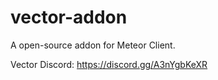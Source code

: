 # vector-addon
A open-source addon for Meteor Client.

Vector Discord:
https://discord.gg/A3nYgbKeXR

